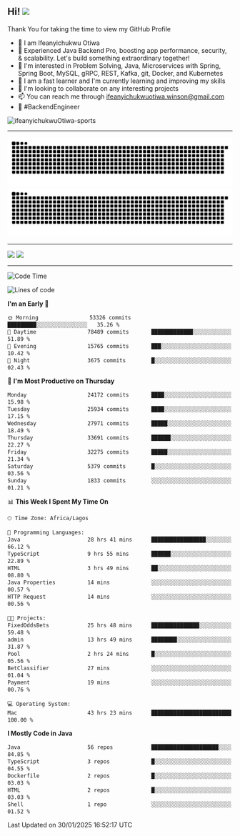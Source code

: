 <!-- BLOG-POST-LIST:START --><!-- BLOG-POST-LIST:END -->

## Hi! <img src="https://media.giphy.com/media/hvRJCLFzcasrR4ia7z/giphy.gif" width="4%"> 

Thank You for taking the time to view my GitHub Profile

- 👋 I am Ifeanyichukwu Otiwa
- 🚀 Experienced Java Backend Pro, boosting app performance, security, & scalability. Let's build something extraordinary together!
- 👀 I'm interested in Problem Solving, Java, Microservices with Spring, Spring Boot, MySQL, gRPC, REST, Kafka, git, Docker, and Kubernetes
- 🌱 I am a fast learner and I'm currently learning and improving my skills
- 💞️ I'm looking to collaborate on any interesting projects
- 📫 You can reach me through ifeanyichukwuotiwa.winson@gmail.com
- 🚀 #BackendEngineer

<p align="left" marginTop="10px"> <img src="https://komarev.com/ghpvc/?username=ifeanyichukwuOtiwa-sports&label=Profile%20views&color=0e75b6&style=for-the-badge" alt="ifeanyichukwuOtiwa-sports" /> </p>

***

<!--🐍📈SNAKEGRAPH / 🌐WEBSITE: https://github.com/Platane/snk -->
![github contribution grid snake animation](https://raw.githubusercontent.com/ifeanyichukwuOtiwa-sports/ifeanyichukwuOtiwa-sports/output/github-contribution-grid-snake-dark.svg#gh-dark-mode-only)![github contribution grid snake animation](https://raw.githubusercontent.com/ifeanyichukwuOtiwa-sports/ifeanyichukwuOtiwa-sports/output/github-contribution-grid-snake.svg#gh-light-mode-only)

***

<p float="left">
  <img float="left" src="https://github-readme-stats.vercel.app/api?username=ifeanyichukwuOtiwa-sports&count_private=true&include_all_commits=true&theme=react&show_icons=true" />
  <img float="right" src="https://github-readme-stats.vercel.app/api/top-langs/?username=ifeanyichukwuOtiwa-sports&layout=compact&show_icons=true&theme=react" /> 
</p>

***



<!--START_SECTION:waka-->
![Code Time](http://img.shields.io/badge/Code%20Time-3%2C413%20hrs%2034%20mins-blue)

![Lines of code](https://img.shields.io/badge/From%20Hello%20World%20I%27ve%20Written-38.0%20million%20lines%20of%20code-blue)

**I'm an Early 🐤** 

```text
🌞 Morning                53326 commits       █████████░░░░░░░░░░░░░░░░   35.26 % 
🌆 Daytime                78489 commits       █████████████░░░░░░░░░░░░   51.89 % 
🌃 Evening                15765 commits       ███░░░░░░░░░░░░░░░░░░░░░░   10.42 % 
🌙 Night                  3675 commits        █░░░░░░░░░░░░░░░░░░░░░░░░   02.43 % 
```
📅 **I'm Most Productive on Thursday** 

```text
Monday                   24172 commits       ████░░░░░░░░░░░░░░░░░░░░░   15.98 % 
Tuesday                  25934 commits       ████░░░░░░░░░░░░░░░░░░░░░   17.15 % 
Wednesday                27971 commits       █████░░░░░░░░░░░░░░░░░░░░   18.49 % 
Thursday                 33691 commits       ██████░░░░░░░░░░░░░░░░░░░   22.27 % 
Friday                   32275 commits       █████░░░░░░░░░░░░░░░░░░░░   21.34 % 
Saturday                 5379 commits        █░░░░░░░░░░░░░░░░░░░░░░░░   03.56 % 
Sunday                   1833 commits        ░░░░░░░░░░░░░░░░░░░░░░░░░   01.21 % 
```


📊 **This Week I Spent My Time On** 

```text
🕑︎ Time Zone: Africa/Lagos

💬 Programming Languages: 
Java                     28 hrs 41 mins      █████████████████░░░░░░░░   66.12 % 
TypeScript               9 hrs 55 mins       ██████░░░░░░░░░░░░░░░░░░░   22.89 % 
HTML                     3 hrs 49 mins       ██░░░░░░░░░░░░░░░░░░░░░░░   08.80 % 
Java Properties          14 mins             ░░░░░░░░░░░░░░░░░░░░░░░░░   00.57 % 
HTTP Request             14 mins             ░░░░░░░░░░░░░░░░░░░░░░░░░   00.56 % 

🐱‍💻 Projects: 
FixedOddsBets            25 hrs 48 mins      ███████████████░░░░░░░░░░   59.48 % 
admin                    13 hrs 49 mins      ████████░░░░░░░░░░░░░░░░░   31.87 % 
Pool                     2 hrs 24 mins       █░░░░░░░░░░░░░░░░░░░░░░░░   05.56 % 
BetClassifier            27 mins             ░░░░░░░░░░░░░░░░░░░░░░░░░   01.04 % 
Payment                  19 mins             ░░░░░░░░░░░░░░░░░░░░░░░░░   00.76 % 

💻 Operating System: 
Mac                      43 hrs 23 mins      █████████████████████████   100.00 % 
```

**I Mostly Code in Java** 

```text
Java                     56 repos            █████████████████████░░░░   84.85 % 
TypeScript               3 repos             █░░░░░░░░░░░░░░░░░░░░░░░░   04.55 % 
Dockerfile               2 repos             █░░░░░░░░░░░░░░░░░░░░░░░░   03.03 % 
HTML                     2 repos             █░░░░░░░░░░░░░░░░░░░░░░░░   03.03 % 
Shell                    1 repo              ░░░░░░░░░░░░░░░░░░░░░░░░░   01.52 % 
```




 Last Updated on 30/01/2025 16:52:17 UTC
<!--END_SECTION:waka-->

<!--
<p align="center">
![trophy](https://github-profile-trophy.vercel.app/?username=ifeanyichukwuOtiwa-sports&theme=onedark) (https://github.com/ryo-ma/github-profile-trophy)
</p>
-->

<!---
ifeanyi-otiwa/ifeanyi-otiwa is a ✨ special ✨ repository because its `README.md` (this file) appears on your GitHub profile.
You can click the Preview link to take a look at your changes.
--->
